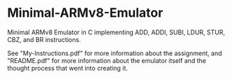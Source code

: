 # Minimal-ARMv8-Emulator

Minimal ARMv8 Emulator in C implementing ADD, ADDI, SUBI, LDUR, STUR, CBZ, and BR instructions.

See "My-Instructions.pdf" for more information about the assignment, and "README.pdf" for more information about the emulator itself and the thought process that went into creating it.
